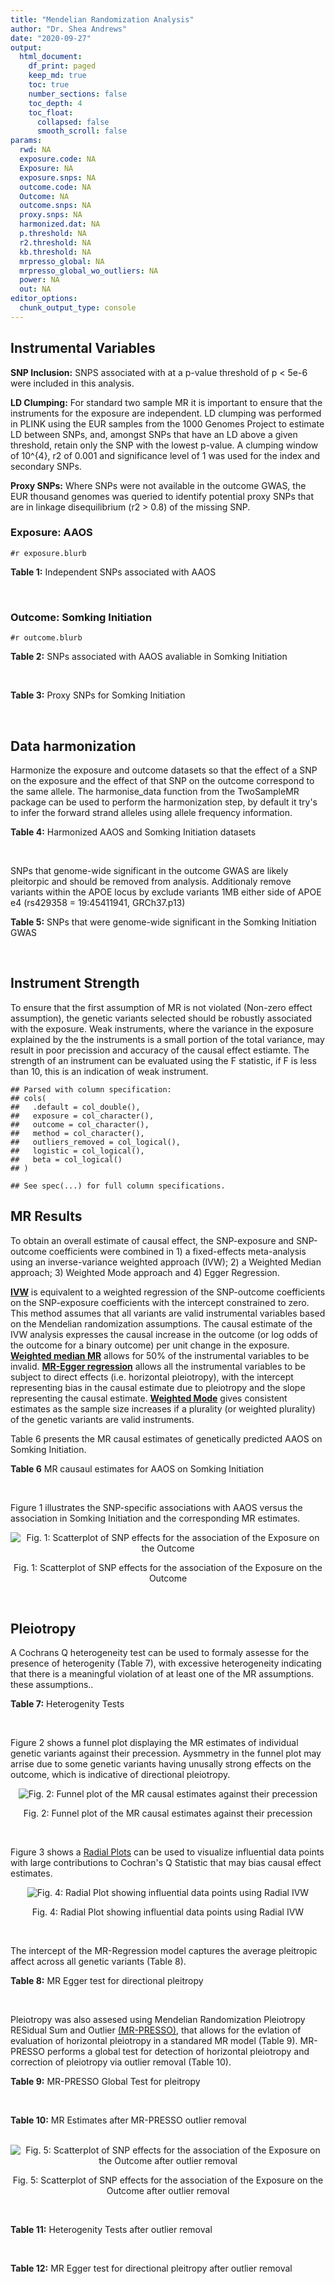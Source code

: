 ```yaml
---
title: "Mendelian Randomization Analysis"
author: "Dr. Shea Andrews"
date: "2020-09-27"
output:
  html_document:
    df_print: paged
    keep_md: true
    toc: true
    number_sections: false
    toc_depth: 4
    toc_float:
      collapsed: false
      smooth_scroll: false
params:
  rwd: NA
  exposure.code: NA
  Exposure: NA
  exposure.snps: NA
  outcome.code: NA
  Outcome: NA
  outcome.snps: NA
  proxy.snps: NA
  harmonized.dat: NA
  p.threshold: NA
  r2.threshold: NA
  kb.threshold: NA
  mrpresso_global: NA
  mrpresso_global_wo_outliers: NA
  power: NA
  out: NA
editor_options:
  chunk_output_type: console
---
```







## Instrumental Variables
**SNP Inclusion:** SNPS associated with at a p-value threshold of p < 5e-6 were included in this analysis.
<br>

**LD Clumping:** For standard two sample MR it is important to ensure that the instruments for the exposure are independent. LD clumping was performed in PLINK using the EUR samples from the 1000 Genomes Project to estimate LD between SNPs, and, amongst SNPs that have an LD above a given threshold, retain only the SNP with the lowest p-value. A clumping window of 10^{4}, r2 of 0.001 and significance level of 1 was used for the index and secondary SNPs.
<br>

**Proxy SNPs:** Where SNPs were not available in the outcome GWAS, the EUR thousand genomes was queried to identify potential proxy SNPs that are in linkage disequilibrium (r2 > 0.8) of the missing SNP.
<br>

### Exposure: AAOS
`#r exposure.blurb`
<br>

**Table 1:** Independent SNPs associated with AAOS
<div data-pagedtable="false">
  <script data-pagedtable-source type="application/json">
{"columns":[{"label":["SNP"],"name":[1],"type":["chr"],"align":["left"]},{"label":["CHROM"],"name":[2],"type":["dbl"],"align":["right"]},{"label":["POS"],"name":[3],"type":["dbl"],"align":["right"]},{"label":["REF"],"name":[4],"type":["chr"],"align":["left"]},{"label":["ALT"],"name":[5],"type":["chr"],"align":["left"]},{"label":["AF"],"name":[6],"type":["dbl"],"align":["right"]},{"label":["BETA"],"name":[7],"type":["dbl"],"align":["right"]},{"label":["SE"],"name":[8],"type":["dbl"],"align":["right"]},{"label":["Z"],"name":[9],"type":["dbl"],"align":["right"]},{"label":["P"],"name":[10],"type":["dbl"],"align":["right"]},{"label":["N"],"name":[11],"type":["dbl"],"align":["right"]},{"label":["TRAIT"],"name":[12],"type":["chr"],"align":["left"]}],"data":[{"1":"rs2649062","2":"1","3":"5799177","4":"A","5":"G","6":"0.3192","7":"0.0652","8":"0.0131","9":"4.977100","10":"6.120e-07","11":"40255","12":"AAOS"},{"1":"rs4662080","2":"1","3":"14363419","4":"C","5":"T","6":"0.6649","7":"0.1421","8":"0.0296","9":"4.800676","10":"1.586e-06","11":"40255","12":"AAOS"},{"1":"rs10919252","2":"1","3":"169802956","4":"C","5":"G","6":"0.3275","7":"0.0975","8":"0.0198","9":"4.924240","10":"8.182e-07","11":"40255","12":"AAOS"},{"1":"rs6701713","2":"1","3":"207786289","4":"A","5":"G","6":"0.7983","7":"-0.0709","8":"0.0146","9":"-4.856160","10":"1.184e-06","11":"40255","12":"AAOS"},{"1":"rs144505123","2":"1","3":"221802052","4":"C","5":"T","6":"0.0113","7":"0.7709","8":"0.1609","9":"4.791175","10":"1.661e-06","11":"40255","12":"AAOS"},{"1":"rs6718282","2":"2","3":"18039651","4":"G","5":"A","6":"0.0440","7":"-0.1421","8":"0.0308","9":"-4.613636","10":"3.840e-06","11":"40255","12":"AAOS"},{"1":"rs114131510","2":"2","3":"78420700","4":"A","5":"G","6":"0.0162","7":"0.6419","8":"0.1406","9":"4.565430","10":"4.949e-06","11":"40255","12":"AAOS"},{"1":"rs12615104","2":"2","3":"109820829","4":"T","5":"C","6":"0.2566","7":"-0.1057","8":"0.0221","9":"-4.782810","10":"1.829e-06","11":"40255","12":"AAOS"},{"1":"rs111906619","2":"2","3":"127789085","4":"C","5":"T","6":"0.0709","7":"0.1268","8":"0.0256","9":"4.953125","10":"7.088e-07","11":"40255","12":"AAOS"},{"1":"rs6431219","2":"2","3":"127862133","4":"C","5":"T","6":"0.4163","7":"0.0774","8":"0.0124","9":"6.241935","10":"3.897e-10","11":"40255","12":"AAOS"},{"1":"rs359982","2":"2","3":"219826934","4":"A","5":"G","6":"0.0781","7":"0.2660","8":"0.0513","9":"5.185190","10":"2.159e-07","11":"40255","12":"AAOS"},{"1":"rs116341973","2":"3","3":"63462893","4":"A","5":"G","6":"0.0227","7":"0.2057","8":"0.0399","9":"5.155390","10":"2.478e-07","11":"40255","12":"AAOS"},{"1":"rs145799027","2":"3","3":"114438213","4":"T","5":"C","6":"0.0147","7":"0.7485","8":"0.1601","9":"4.675200","10":"2.933e-06","11":"40255","12":"AAOS"},{"1":"rs71602496","2":"4","3":"661002","4":"A","5":"G","6":"0.1453","7":"0.0780","8":"0.0171","9":"4.561400","10":"4.978e-06","11":"40255","12":"AAOS"},{"1":"rs115803892","2":"4","3":"134185712","4":"G","5":"A","6":"0.0129","7":"0.9151","8":"0.1973","9":"4.638115","10":"3.498e-06","11":"40255","12":"AAOS"},{"1":"rs1689013","2":"4","3":"181048651","4":"T","5":"C","6":"0.2493","7":"0.0637","8":"0.0139","9":"4.582730","10":"4.657e-06","11":"40255","12":"AAOS"},{"1":"rs144202318","2":"5","3":"165711579","4":"G","5":"A","6":"0.0135","7":"0.7219","8":"0.1572","9":"4.592239","10":"4.356e-06","11":"40255","12":"AAOS"},{"1":"rs77345379","2":"6","3":"69273670","4":"C","5":"T","6":"0.0185","7":"0.2291","8":"0.0501","9":"4.572854","10":"4.830e-06","11":"40255","12":"AAOS"},{"1":"rs12153819","2":"6","3":"83773049","4":"C","5":"T","6":"0.1018","7":"-0.1092","8":"0.0235","9":"-4.646809","10":"3.291e-06","11":"40255","12":"AAOS"},{"1":"rs17170228","2":"7","3":"33076314","4":"G","5":"A","6":"0.0623","7":"0.1215","8":"0.0248","9":"4.899194","10":"1.004e-06","11":"40255","12":"AAOS"},{"1":"rs149907089","2":"7","3":"151626353","4":"G","5":"C","6":"0.0162","7":"0.7109","8":"0.1535","9":"4.631270","10":"3.637e-06","11":"40255","12":"AAOS"},{"1":"rs2725066","2":"8","3":"4438058","4":"T","5":"A","6":"0.5128","7":"-0.0936","8":"0.0191","9":"-4.900524","10":"9.948e-07","11":"40255","12":"AAOS"},{"1":"rs117201713","2":"8","3":"121340499","4":"G","5":"C","6":"0.0408","7":"0.2125","8":"0.0456","9":"4.660088","10":"3.120e-06","11":"40255","12":"AAOS"},{"1":"rs36033332","2":"9","3":"26834807","4":"C","5":"G","6":"0.0386","7":"0.4601","8":"0.0865","9":"5.319080","10":"1.030e-07","11":"40255","12":"AAOS"},{"1":"rs7930318","2":"11","3":"60033371","4":"C","5":"T","6":"0.5996","7":"0.0750","8":"0.0125","9":"6.000000","10":"2.245e-09","11":"40255","12":"AAOS"},{"1":"rs567075","2":"11","3":"85830157","4":"T","5":"C","6":"0.6903","7":"0.0900","8":"0.0132","9":"6.818180","10":"9.084e-12","11":"40255","12":"AAOS"},{"1":"rs11218343","2":"11","3":"121435587","4":"T","5":"C","6":"0.0395","7":"-0.1653","8":"0.0329","9":"-5.024320","10":"5.148e-07","11":"40255","12":"AAOS"},{"1":"rs7958488","2":"12","3":"6546166","4":"A","5":"T","6":"0.0195","7":"0.5085","8":"0.1111","9":"4.576960","10":"4.719e-06","11":"40255","12":"AAOS"},{"1":"rs1118069","2":"12","3":"84739181","4":"A","5":"T","6":"0.7195","7":"0.1012","8":"0.0216","9":"4.685190","10":"2.693e-06","11":"40255","12":"AAOS"},{"1":"rs140016885","2":"12","3":"99679113","4":"A","5":"G","6":"0.0144","7":"0.6851","8":"0.1416","9":"4.838280","10":"1.310e-06","11":"40255","12":"AAOS"},{"1":"rs9582517","2":"13","3":"102331030","4":"T","5":"C","6":"0.5073","7":"-0.1185","8":"0.0257","9":"-4.610890","10":"3.908e-06","11":"40255","12":"AAOS"},{"1":"rs146189059","2":"14","3":"47173254","4":"C","5":"G","6":"0.0111","7":"0.9444","8":"0.1835","9":"5.146590","10":"2.634e-07","11":"40255","12":"AAOS"},{"1":"rs17125944","2":"14","3":"53400629","4":"T","5":"C","6":"0.0924","7":"0.0960","8":"0.0203","9":"4.729060","10":"2.321e-06","11":"40255","12":"AAOS"},{"1":"rs150193285","2":"15","3":"75224360","4":"C","5":"T","6":"0.0109","7":"0.7622","8":"0.1650","9":"4.619394","10":"3.834e-06","11":"40255","12":"AAOS"},{"1":"rs9947273","2":"18","3":"35409158","4":"G","5":"A","6":"0.1431","7":"-0.0853","8":"0.0178","9":"-4.792135","10":"1.593e-06","11":"40255","12":"AAOS"},{"1":"rs62117204","2":"19","3":"45242967","4":"C","5":"T","6":"0.0601","7":"-0.1867","8":"0.0278","9":"-6.715827","10":"1.864e-11","11":"40255","12":"AAOS"},{"1":"rs76205446","2":"19","3":"45355267","4":"T","5":"A","6":"0.0143","7":"0.7096","8":"0.1234","9":"5.750405","10":"9.010e-09","11":"40255","12":"AAOS"},{"1":"rs2075650","2":"19","3":"45395619","4":"A","5":"G","6":"0.2197","7":"0.5502","8":"0.0223","9":"24.672600","10":"5.980e-134","11":"40255","12":"AAOS"},{"1":"rs141441332","2":"19","3":"45438575","4":"C","5":"A","6":"0.0110","7":"0.5383","8":"0.0632","9":"8.517405","10":"1.713e-17","11":"40255","12":"AAOS"},{"1":"rs204469","2":"19","3":"45490285","4":"A","5":"G","6":"0.9632","7":"0.1588","8":"0.0341","9":"4.656890","10":"3.269e-06","11":"40255","12":"AAOS"},{"1":"rs2827191","2":"21","3":"23361798","4":"C","5":"T","6":"0.2857","7":"0.1277","8":"0.0279","9":"4.577061","10":"4.895e-06","11":"40255","12":"AAOS"},{"1":"rs1043441","2":"22","3":"39130964","4":"C","5":"T","6":"0.2893","7":"-0.0639","8":"0.0135","9":"-4.733333","10":"2.110e-06","11":"40255","12":"AAOS"}],"options":{"columns":{"min":{},"max":[10]},"rows":{"min":[10],"max":[10]},"pages":{}}}
  </script>
</div>
<br>

### Outcome: Somking Initiation
`#r outcome.blurb`
<br>

**Table 2:** SNPs associated with AAOS avaliable in Somking Initiation
<div data-pagedtable="false">
  <script data-pagedtable-source type="application/json">
{"columns":[{"label":["SNP"],"name":[1],"type":["chr"],"align":["left"]},{"label":["CHROM"],"name":[2],"type":["dbl"],"align":["right"]},{"label":["POS"],"name":[3],"type":["dbl"],"align":["right"]},{"label":["REF"],"name":[4],"type":["chr"],"align":["left"]},{"label":["ALT"],"name":[5],"type":["chr"],"align":["left"]},{"label":["AF"],"name":[6],"type":["dbl"],"align":["right"]},{"label":["BETA"],"name":[7],"type":["dbl"],"align":["right"]},{"label":["SE"],"name":[8],"type":["dbl"],"align":["right"]},{"label":["Z"],"name":[9],"type":["dbl"],"align":["right"]},{"label":["P"],"name":[10],"type":["dbl"],"align":["right"]},{"label":["N"],"name":[11],"type":["dbl"],"align":["right"]},{"label":["TRAIT"],"name":[12],"type":["chr"],"align":["left"]}],"data":[{"1":"rs2649062","2":"1","3":"5799177","4":"A","5":"G","6":"0.32036400","7":"-2.866110e-04","8":"0.0009012926","9":"-0.318","10":"0.7505000","11":"1232091","12":"Smoking_Initiation"},{"1":"rs4662080","2":"1","3":"14363419","4":"C","5":"T","6":"0.69553200","7":"-4.433238e-04","8":"0.0012924892","9":"-0.343","10":"0.7314000","11":"599289","12":"Smoking_Initiation"},{"1":"rs10919252","2":"1","3":"169802956","4":"C","5":"G","6":"0.31039100","7":"-3.274770e-03","8":"0.0008989218","9":"-3.643","10":"0.0002692","11":"1232091","12":"Smoking_Initiation"},{"1":"rs6701713","2":"1","3":"207786289","4":"A","5":"G","6":"0.77515400","7":"-3.424600e-04","8":"0.0009012116","9":"-0.380","10":"0.7037000","11":"1232091","12":"Smoking_Initiation"},{"1":"rs144505123","2":"1","3":"221802052","4":"C","5":"T","6":"0.00744913","7":"-1.283345e-04","8":"0.0009232699","9":"-0.139","10":"0.8892000","11":"1174994","12":"Smoking_Initiation"},{"1":"rs6718282","2":"2","3":"18039651","4":"G","5":"A","6":"0.08463490","7":"2.335293e-04","8":"0.0009230408","9":"0.253","10":"0.8001000","11":"1174994","12":"Smoking_Initiation"},{"1":"rs114131510","2":"2","3":"78420700","4":"A","5":"G","6":"0.00839110","7":"-6.846290e-04","8":"0.0009008281","9":"-0.760","10":"0.4471000","11":"1232091","12":"Smoking_Initiation"},{"1":"rs12615104","2":"2","3":"109820829","4":"T","5":"C","6":"0.32661600","7":"2.064920e-03","8":"0.0008997470","9":"2.295","10":"0.0217500","11":"1232091","12":"Smoking_Initiation"},{"1":"rs111906619","2":"2","3":"127789085","4":"C","5":"T","6":"0.05424060","7":"-1.019402e-03","8":"0.0009005314","9":"-1.132","10":"0.2578000","11":"1232091","12":"Smoking_Initiation"},{"1":"rs6431219","2":"2","3":"127862133","4":"C","5":"T","6":"0.39324600","7":"-4.388306e-04","8":"0.0009010896","9":"-0.487","10":"0.6265000","11":"1232091","12":"Smoking_Initiation"},{"1":"rs359982","2":"2","3":"219826934","4":"A","5":"G","6":"0.05341570","7":"9.285270e-04","8":"0.0009006080","9":"1.031","10":"0.3027000","11":"1232091","12":"Smoking_Initiation"},{"1":"rs116341973","2":"3","3":"63462893","4":"A","5":"G","6":"0.01417150","7":"-9.996080e-04","8":"0.0009005478","9":"-1.110","10":"0.2671000","11":"1232091","12":"Smoking_Initiation"},{"1":"rs145799027","2":"3","3":"114438213","4":"T","5":"C","6":"0.00290276","7":"2.893640e-04","8":"0.0012581049","9":"0.230","10":"0.8180000","11":"632802","12":"Smoking_Initiation"},{"1":"rs71602496","2":"4","3":"661002","4":"A","5":"G","6":"0.14947100","7":"2.375660e-03","8":"0.0008995306","9":"2.641","10":"0.0082680","11":"1232091","12":"Smoking_Initiation"},{"1":"rs115803892","2":"4","3":"134185712","4":"G","5":"A","6":"0.02500000","7":"1.673150e-03","8":"0.0009000270","9":"1.859","10":"0.0629900","11":"1232091","12":"Smoking_Initiation"},{"1":"rs1689013","2":"4","3":"181048651","4":"T","5":"C","6":"0.22133500","7":"1.098570e-03","8":"0.0009004663","9":"1.220","10":"0.2225000","11":"1232091","12":"Smoking_Initiation"},{"1":"rs144202318","2":"5","3":"165711579","4":"G","5":"A","6":"0.01040480","7":"6.594242e-04","8":"0.0009008527","9":"0.732","10":"0.4641000","11":"1232091","12":"Smoking_Initiation"},{"1":"rs77345379","2":"6","3":"69273670","4":"C","5":"T","6":"0.02319680","7":"2.451696e-04","8":"0.0009013589","9":"0.272","10":"0.7857000","11":"1232091","12":"Smoking_Initiation"},{"1":"rs12153819","2":"6","3":"83773049","4":"C","5":"T","6":"0.16679800","7":"-9.084259e-04","8":"0.0009222598","9":"-0.985","10":"0.3244000","11":"1174994","12":"Smoking_Initiation"},{"1":"rs17170228","2":"7","3":"33076314","4":"G","5":"A","6":"0.05569710","7":"2.167318e-03","8":"0.0008996753","9":"2.409","10":"0.0160100","11":"1232091","12":"Smoking_Initiation"},{"1":"rs149907089","2":"7","3":"151626353","4":"G","5":"C","6":"0.01035230","7":"8.347207e-04","8":"0.0012571094","9":"0.664","10":"0.5070000","11":"632802","12":"Smoking_Initiation"},{"1":"rs2725066","2":"8","3":"4438058","4":"T","5":"A","6":"0.54336700","7":"1.604496e-03","8":"0.0012908253","9":"1.243","10":"0.2138000","11":"599289","12":"Smoking_Initiation"},{"1":"rs117201713","2":"8","3":"121340499","4":"G","5":"C","6":"0.03194600","7":"4.469356e-04","8":"0.0009010798","9":"0.496","10":"0.6200000","11":"1232091","12":"Smoking_Initiation"},{"1":"rs36033332","2":"9","3":"26834807","4":"C","5":"G","6":"0.08303120","7":"1.309940e-03","8":"0.0009002993","9":"1.455","10":"0.1457000","11":"1232091","12":"Smoking_Initiation"},{"1":"rs7930318","2":"11","3":"60033371","4":"C","5":"T","6":"0.65976800","7":"1.014003e-03","8":"0.0009005355","9":"1.126","10":"0.2601000","11":"1232091","12":"Smoking_Initiation"},{"1":"rs567075","2":"11","3":"85830157","4":"T","5":"C","6":"0.69089900","7":"6.072100e-04","8":"0.0009009046","9":"0.674","10":"0.5001000","11":"1232091","12":"Smoking_Initiation"},{"1":"rs11218343","2":"11","3":"121435587","4":"T","5":"C","6":"0.03449530","7":"4.325260e-04","8":"0.0009010966","9":"0.480","10":"0.6311000","11":"1232091","12":"Smoking_Initiation"},{"1":"rs7958488","2":"12","3":"6546166","4":"A","5":"T","6":"0.01840830","7":"-9.648100e-05","8":"0.0009016914","9":"-0.107","10":"0.9147000","11":"1232091","12":"Smoking_Initiation"},{"1":"rs1118069","2":"12","3":"84739181","4":"A","5":"T","6":"0.62582100","7":"3.247870e-03","8":"0.0008989402","9":"3.613","10":"0.0003032","11":"1232091","12":"Smoking_Initiation"},{"1":"rs140016885","2":"12","3":"99679113","4":"A","5":"G","6":"0.02373190","7":"1.693820e-03","8":"0.0009000120","9":"1.882","10":"0.0598200","11":"1232091","12":"Smoking_Initiation"},{"1":"rs9582517","2":"13","3":"102331030","4":"T","5":"C","6":"0.48209100","7":"-4.235210e-04","8":"0.0009011082","9":"-0.470","10":"0.6387000","11":"1232091","12":"Smoking_Initiation"},{"1":"rs146189059","2":"14","3":"47173254","4":"C","5":"G","6":"0.01144620","7":"7.304410e-04","8":"0.0009269550","9":"0.788","10":"0.4307000","11":"1163546","12":"Smoking_Initiation"},{"1":"rs17125944","2":"14","3":"53400629","4":"T","5":"C","6":"0.09734350","7":"6.734270e-04","8":"0.0009015088","9":"0.747","10":"0.4549000","11":"1230262","12":"Smoking_Initiation"},{"1":"rs150193285","2":"15","3":"75224360","4":"C","5":"T","6":"0.02104500","7":"4.109122e-04","8":"0.0009011231","9":"0.456","10":"0.6484000","11":"1232091","12":"Smoking_Initiation"},{"1":"rs9947273","2":"18","3":"35409158","4":"G","5":"A","6":"0.18287400","7":"-2.875511e-03","8":"0.0012894669","9":"-2.230","10":"0.0257700","11":"599289","12":"Smoking_Initiation"},{"1":"rs62117204","2":"19","3":"45242967","4":"C","5":"T","6":"0.07418880","7":"8.926982e-05","8":"0.0009017153","9":"0.099","10":"0.9210000","11":"1232091","12":"Smoking_Initiation"},{"1":"rs76205446","2":"19","3":"45355267","4":"T","5":"A","6":"0.00945455","7":"-1.284755e-03","8":"0.0009003187","9":"-1.427","10":"0.1536000","11":"1232091","12":"Smoking_Initiation"},{"1":"rs2075650","2":"19","3":"45395619","4":"A","5":"G","6":"0.15559200","7":"-2.885480e-03","8":"0.0008991834","9":"-3.209","10":"0.0013340","11":"1232091","12":"Smoking_Initiation"},{"1":"rs141441332","2":"19","3":"45438575","4":"C","5":"A","6":"0.00789570","7":"-2.172392e-04","8":"0.0009014074","9":"-0.241","10":"0.8095000","11":"1232091","12":"Smoking_Initiation"},{"1":"rs204469","2":"19","3":"45490285","4":"A","5":"G","6":"0.96476600","7":"-5.333810e-04","8":"0.0009009819","9":"-0.592","10":"0.5537000","11":"1232091","12":"Smoking_Initiation"},{"1":"rs2827191","2":"21","3":"23361798","4":"C","5":"T","6":"0.29854800","7":"-1.117459e-03","8":"0.0009004507","9":"-1.241","10":"0.2145000","11":"1232091","12":"Smoking_Initiation"},{"1":"rs1043441","2":"22","3":"39130964","4":"C","5":"T","6":"0.30681800","7":"-1.352413e-03","8":"0.0009218903","9":"-1.467","10":"0.1423000","11":"1174994","12":"Smoking_Initiation"}],"options":{"columns":{"min":{},"max":[10]},"rows":{"min":[10],"max":[10]},"pages":{}}}
  </script>
</div>
<br>

**Table 3:** Proxy SNPs for Somking Initiation
<div data-pagedtable="false">
  <script data-pagedtable-source type="application/json">
{"columns":[{"label":["proxy.outcome"],"name":[1],"type":["lgl"],"align":["right"]},{"label":["target_snp"],"name":[2],"type":["lgl"],"align":["right"]},{"label":["proxy_snp"],"name":[3],"type":["lgl"],"align":["right"]},{"label":["ld.r2"],"name":[4],"type":["lgl"],"align":["right"]},{"label":["Dprime"],"name":[5],"type":["lgl"],"align":["right"]},{"label":["ref.proxy"],"name":[6],"type":["lgl"],"align":["right"]},{"label":["alt.proxy"],"name":[7],"type":["lgl"],"align":["right"]},{"label":["CHROM"],"name":[8],"type":["lgl"],"align":["right"]},{"label":["POS"],"name":[9],"type":["lgl"],"align":["right"]},{"label":["ALT.proxy"],"name":[10],"type":["lgl"],"align":["right"]},{"label":["REF.proxy"],"name":[11],"type":["lgl"],"align":["right"]},{"label":["AF"],"name":[12],"type":["lgl"],"align":["right"]},{"label":["BETA"],"name":[13],"type":["lgl"],"align":["right"]},{"label":["SE"],"name":[14],"type":["lgl"],"align":["right"]},{"label":["P"],"name":[15],"type":["lgl"],"align":["right"]},{"label":["N"],"name":[16],"type":["lgl"],"align":["right"]},{"label":["ref"],"name":[17],"type":["lgl"],"align":["right"]},{"label":["alt"],"name":[18],"type":["lgl"],"align":["right"]},{"label":["ALT"],"name":[19],"type":["lgl"],"align":["right"]},{"label":["REF"],"name":[20],"type":["lgl"],"align":["right"]},{"label":["PHASE"],"name":[21],"type":["lgl"],"align":["right"]}],"data":[{"1":"NA","2":"NA","3":"NA","4":"NA","5":"NA","6":"NA","7":"NA","8":"NA","9":"NA","10":"NA","11":"NA","12":"NA","13":"NA","14":"NA","15":"NA","16":"NA","17":"NA","18":"NA","19":"NA","20":"NA","21":"NA"}],"options":{"columns":{"min":{},"max":[10]},"rows":{"min":[10],"max":[10]},"pages":{}}}
  </script>
</div>
<br>

## Data harmonization
Harmonize the exposure and outcome datasets so that the effect of a SNP on the exposure and the effect of that SNP on the outcome correspond to the same allele. The harmonise_data function from the TwoSampleMR package can be used to perform the harmonization step, by default it try's to infer the forward strand alleles using allele frequency information.
<br>

**Table 4:** Harmonized AAOS and Somking Initiation datasets
<div data-pagedtable="false">
  <script data-pagedtable-source type="application/json">
{"columns":[{"label":["SNP"],"name":[1],"type":["chr"],"align":["left"]},{"label":["effect_allele.exposure"],"name":[2],"type":["chr"],"align":["left"]},{"label":["other_allele.exposure"],"name":[3],"type":["chr"],"align":["left"]},{"label":["effect_allele.outcome"],"name":[4],"type":["chr"],"align":["left"]},{"label":["other_allele.outcome"],"name":[5],"type":["chr"],"align":["left"]},{"label":["beta.exposure"],"name":[6],"type":["dbl"],"align":["right"]},{"label":["beta.outcome"],"name":[7],"type":["dbl"],"align":["right"]},{"label":["eaf.exposure"],"name":[8],"type":["dbl"],"align":["right"]},{"label":["eaf.outcome"],"name":[9],"type":["dbl"],"align":["right"]},{"label":["remove"],"name":[10],"type":["lgl"],"align":["right"]},{"label":["palindromic"],"name":[11],"type":["lgl"],"align":["right"]},{"label":["ambiguous"],"name":[12],"type":["lgl"],"align":["right"]},{"label":["id.outcome"],"name":[13],"type":["chr"],"align":["left"]},{"label":["chr.outcome"],"name":[14],"type":["dbl"],"align":["right"]},{"label":["pos.outcome"],"name":[15],"type":["dbl"],"align":["right"]},{"label":["se.outcome"],"name":[16],"type":["dbl"],"align":["right"]},{"label":["z.outcome"],"name":[17],"type":["dbl"],"align":["right"]},{"label":["pval.outcome"],"name":[18],"type":["dbl"],"align":["right"]},{"label":["samplesize.outcome"],"name":[19],"type":["dbl"],"align":["right"]},{"label":["outcome"],"name":[20],"type":["chr"],"align":["left"]},{"label":["mr_keep.outcome"],"name":[21],"type":["lgl"],"align":["right"]},{"label":["pval_origin.outcome"],"name":[22],"type":["chr"],"align":["left"]},{"label":["chr.exposure"],"name":[23],"type":["dbl"],"align":["right"]},{"label":["pos.exposure"],"name":[24],"type":["dbl"],"align":["right"]},{"label":["se.exposure"],"name":[25],"type":["dbl"],"align":["right"]},{"label":["z.exposure"],"name":[26],"type":["dbl"],"align":["right"]},{"label":["pval.exposure"],"name":[27],"type":["dbl"],"align":["right"]},{"label":["samplesize.exposure"],"name":[28],"type":["dbl"],"align":["right"]},{"label":["exposure"],"name":[29],"type":["chr"],"align":["left"]},{"label":["mr_keep.exposure"],"name":[30],"type":["lgl"],"align":["right"]},{"label":["pval_origin.exposure"],"name":[31],"type":["chr"],"align":["left"]},{"label":["id.exposure"],"name":[32],"type":["chr"],"align":["left"]},{"label":["action"],"name":[33],"type":["dbl"],"align":["right"]},{"label":["mr_keep"],"name":[34],"type":["lgl"],"align":["right"]},{"label":["pt"],"name":[35],"type":["dbl"],"align":["right"]},{"label":["pleitropy_keep"],"name":[36],"type":["lgl"],"align":["right"]},{"label":["mrpresso_RSSobs"],"name":[37],"type":["dbl"],"align":["right"]},{"label":["mrpresso_pval"],"name":[38],"type":["chr"],"align":["left"]},{"label":["mrpresso_keep"],"name":[39],"type":["lgl"],"align":["right"]}],"data":[{"1":"rs1043441","2":"T","3":"C","4":"T","5":"C","6":"-0.0639","7":"-1.352413e-03","8":"0.2893","9":"0.30681800","10":"FALSE","11":"FALSE","12":"FALSE","13":"TY0gI5","14":"22","15":"39130964","16":"0.0009218903","17":"-1.467","18":"0.1423000","19":"1174994","20":"Liu2019smkint23andMe","21":"TRUE","22":"reported","23":"22","24":"39130964","25":"0.0135","26":"-4.733333","27":"2.110e-06","28":"40255","29":"Huang2017aaos","30":"TRUE","31":"reported","32":"FCn9gO","33":"2","34":"TRUE","35":"5e-06","36":"TRUE","37":"1.676811e-06","38":"1","39":"TRUE"},{"1":"rs10919252","2":"G","3":"C","4":"G","5":"C","6":"0.0975","7":"-3.274770e-03","8":"0.3275","9":"0.31039100","10":"FALSE","11":"TRUE","12":"FALSE","13":"TY0gI5","14":"1","15":"169802956","16":"0.0008989218","17":"-3.643","18":"0.0002692","19":"1232091","20":"Liu2019smkint23andMe","21":"TRUE","22":"reported","23":"1","24":"169802956","25":"0.0198","26":"4.924240","27":"8.182e-07","28":"40255","29":"Huang2017aaos","30":"TRUE","31":"reported","32":"FCn9gO","33":"2","34":"TRUE","35":"5e-06","36":"TRUE","37":"1.135370e-05","38":"<0.0036","39":"FALSE"},{"1":"rs1118069","2":"T","3":"A","4":"T","5":"A","6":"0.1012","7":"3.247870e-03","8":"0.7195","9":"0.62582100","10":"FALSE","11":"TRUE","12":"FALSE","13":"TY0gI5","14":"12","15":"84739181","16":"0.0008989402","17":"3.613","18":"0.0003032","19":"1232091","20":"Liu2019smkint23andMe","21":"TRUE","22":"reported","23":"12","24":"84739181","25":"0.0216","26":"4.685190","27":"2.693e-06","28":"40255","29":"Huang2017aaos","30":"TRUE","31":"reported","32":"FCn9gO","33":"2","34":"TRUE","35":"5e-06","36":"TRUE","37":"9.992765e-06","38":"0.018","39":"FALSE"},{"1":"rs111906619","2":"T","3":"C","4":"T","5":"C","6":"0.1268","7":"-1.019402e-03","8":"0.0709","9":"0.05424060","10":"FALSE","11":"FALSE","12":"FALSE","13":"TY0gI5","14":"2","15":"127789085","16":"0.0009005314","17":"-1.132","18":"0.2578000","19":"1232091","20":"Liu2019smkint23andMe","21":"TRUE","22":"reported","23":"2","24":"127789085","25":"0.0256","26":"4.953125","27":"7.088e-07","28":"40255","29":"Huang2017aaos","30":"TRUE","31":"reported","32":"FCn9gO","33":"2","34":"TRUE","35":"5e-06","36":"TRUE","37":"1.296151e-06","38":"1","39":"TRUE"},{"1":"rs11218343","2":"C","3":"T","4":"C","5":"T","6":"-0.1653","7":"4.325260e-04","8":"0.0395","9":"0.03449530","10":"FALSE","11":"FALSE","12":"FALSE","13":"TY0gI5","14":"11","15":"121435587","16":"0.0009010966","17":"0.480","18":"0.6311000","19":"1232091","20":"Liu2019smkint23andMe","21":"TRUE","22":"reported","23":"11","24":"121435587","25":"0.0329","26":"-5.024320","27":"5.148e-07","28":"40255","29":"Huang2017aaos","30":"TRUE","31":"reported","32":"FCn9gO","33":"2","34":"TRUE","35":"5e-06","36":"TRUE","37":"3.438439e-07","38":"1","39":"TRUE"},{"1":"rs114131510","2":"G","3":"A","4":"G","5":"A","6":"0.6419","7":"-6.846290e-04","8":"0.0162","9":"0.00839110","10":"FALSE","11":"FALSE","12":"FALSE","13":"TY0gI5","14":"2","15":"78420700","16":"0.0009008281","17":"-0.760","18":"0.4471000","19":"1232091","20":"Liu2019smkint23andMe","21":"TRUE","22":"reported","23":"2","24":"78420700","25":"0.1406","26":"4.565430","27":"4.949e-06","28":"40255","29":"Huang2017aaos","30":"TRUE","31":"reported","32":"FCn9gO","33":"2","34":"TRUE","35":"5e-06","36":"TRUE","37":"1.878718e-06","38":"1","39":"TRUE"},{"1":"rs115803892","2":"A","3":"G","4":"A","5":"G","6":"0.9151","7":"1.673150e-03","8":"0.0129","9":"0.02500000","10":"FALSE","11":"FALSE","12":"FALSE","13":"TY0gI5","14":"4","15":"134185712","16":"0.0009000270","17":"1.859","18":"0.0629900","19":"1232091","20":"Liu2019smkint23andMe","21":"TRUE","22":"reported","23":"4","24":"134185712","25":"0.1973","26":"4.638115","27":"3.498e-06","28":"40255","29":"Huang2017aaos","30":"TRUE","31":"reported","32":"FCn9gO","33":"2","34":"TRUE","35":"5e-06","36":"TRUE","37":"9.648116e-07","38":"1","39":"TRUE"},{"1":"rs116341973","2":"G","3":"A","4":"G","5":"A","6":"0.2057","7":"-9.996080e-04","8":"0.0227","9":"0.01417150","10":"FALSE","11":"FALSE","12":"FALSE","13":"TY0gI5","14":"3","15":"63462893","16":"0.0009005478","17":"-1.110","18":"0.2671000","19":"1232091","20":"Liu2019smkint23andMe","21":"TRUE","22":"reported","23":"3","24":"63462893","25":"0.0399","26":"5.155390","27":"2.478e-07","28":"40255","29":"Huang2017aaos","30":"TRUE","31":"reported","32":"FCn9gO","33":"2","34":"TRUE","35":"5e-06","36":"TRUE","37":"1.431572e-06","38":"1","39":"TRUE"},{"1":"rs117201713","2":"C","3":"G","4":"C","5":"G","6":"0.2125","7":"4.469356e-04","8":"0.0408","9":"0.03194600","10":"FALSE","11":"TRUE","12":"FALSE","13":"TY0gI5","14":"8","15":"121340499","16":"0.0009010798","17":"0.496","18":"0.6200000","19":"1232091","20":"Liu2019smkint23andMe","21":"TRUE","22":"reported","23":"8","24":"121340499","25":"0.0456","26":"4.660088","27":"3.120e-06","28":"40255","29":"Huang2017aaos","30":"TRUE","31":"reported","32":"FCn9gO","33":"2","34":"TRUE","35":"5e-06","36":"TRUE","37":"6.492394e-08","38":"1","39":"TRUE"},{"1":"rs12153819","2":"T","3":"C","4":"T","5":"C","6":"-0.1092","7":"-9.084259e-04","8":"0.1018","9":"0.16679800","10":"FALSE","11":"FALSE","12":"FALSE","13":"TY0gI5","14":"6","15":"83773049","16":"0.0009222598","17":"-0.985","18":"0.3244000","19":"1174994","20":"Liu2019smkint23andMe","21":"TRUE","22":"reported","23":"6","24":"83773049","25":"0.0235","26":"-4.646809","27":"3.291e-06","28":"40255","29":"Huang2017aaos","30":"TRUE","31":"reported","32":"FCn9gO","33":"2","34":"TRUE","35":"5e-06","36":"TRUE","37":"6.565455e-07","38":"1","39":"TRUE"},{"1":"rs12615104","2":"C","3":"T","4":"C","5":"T","6":"-0.1057","7":"2.064920e-03","8":"0.2566","9":"0.32661600","10":"FALSE","11":"FALSE","12":"FALSE","13":"TY0gI5","14":"2","15":"109820829","16":"0.0008997470","17":"2.295","18":"0.0217500","19":"1232091","20":"Liu2019smkint23andMe","21":"TRUE","22":"reported","23":"2","24":"109820829","25":"0.0221","26":"-4.782810","27":"1.829e-06","28":"40255","29":"Huang2017aaos","30":"TRUE","31":"reported","32":"FCn9gO","33":"2","34":"TRUE","35":"5e-06","36":"TRUE","37":"4.690570e-06","38":"0.5796","39":"TRUE"},{"1":"rs140016885","2":"G","3":"A","4":"G","5":"A","6":"0.6851","7":"1.693820e-03","8":"0.0144","9":"0.02373190","10":"FALSE","11":"FALSE","12":"FALSE","13":"TY0gI5","14":"12","15":"99679113","16":"0.0009000120","17":"1.882","18":"0.0598200","19":"1232091","20":"Liu2019smkint23andMe","21":"TRUE","22":"reported","23":"12","24":"99679113","25":"0.1416","26":"4.838280","27":"1.310e-06","28":"40255","29":"Huang2017aaos","30":"TRUE","31":"reported","32":"FCn9gO","33":"2","34":"TRUE","35":"5e-06","36":"TRUE","37":"1.355675e-06","38":"1","39":"TRUE"},{"1":"rs141441332","2":"A","3":"C","4":"A","5":"C","6":"0.5383","7":"-2.172392e-04","8":"0.0110","9":"0.00789570","10":"FALSE","11":"FALSE","12":"FALSE","13":"TY0gI5","14":"19","15":"45438575","16":"0.0009014074","17":"-0.241","18":"0.8095000","19":"1232091","20":"Liu2019smkint23andMe","21":"TRUE","22":"reported","23":"19","24":"45438575","25":"0.0632","26":"8.517405","27":"1.713e-17","28":"40255","29":"Huang2017aaos","30":"TRUE","31":"reported","32":"FCn9gO","33":"2","34":"TRUE","35":"5e-06","36":"FALSE","37":"NA","38":"NA","39":"NA"},{"1":"rs144202318","2":"A","3":"G","4":"A","5":"G","6":"0.7219","7":"6.594242e-04","8":"0.0135","9":"0.01040480","10":"FALSE","11":"FALSE","12":"FALSE","13":"TY0gI5","14":"5","15":"165711579","16":"0.0009008527","17":"0.732","18":"0.4641000","19":"1232091","20":"Liu2019smkint23andMe","21":"TRUE","22":"reported","23":"5","24":"165711579","25":"0.1572","26":"4.592239","27":"4.356e-06","28":"40255","29":"Huang2017aaos","30":"TRUE","31":"reported","32":"FCn9gO","33":"2","34":"TRUE","35":"5e-06","36":"TRUE","37":"3.633208e-14","38":"1","39":"TRUE"},{"1":"rs144505123","2":"T","3":"C","4":"T","5":"C","6":"0.7709","7":"-1.283345e-04","8":"0.0113","9":"0.00744913","10":"FALSE","11":"FALSE","12":"FALSE","13":"TY0gI5","14":"1","15":"221802052","16":"0.0009232699","17":"-0.139","18":"0.8892000","19":"1174994","20":"Liu2019smkint23andMe","21":"TRUE","22":"reported","23":"1","24":"221802052","25":"0.1609","26":"4.791175","27":"1.661e-06","28":"40255","29":"Huang2017aaos","30":"TRUE","31":"reported","32":"FCn9gO","33":"2","34":"TRUE","35":"5e-06","36":"TRUE","37":"8.554836e-07","38":"1","39":"TRUE"},{"1":"rs145799027","2":"C","3":"T","4":"C","5":"T","6":"0.7485","7":"2.893640e-04","8":"0.0147","9":"0.00290276","10":"FALSE","11":"FALSE","12":"FALSE","13":"TY0gI5","14":"3","15":"114438213","16":"0.0012581049","17":"0.230","18":"0.8180000","19":"632802","20":"Liu2019smkint23andMe","21":"TRUE","22":"reported","23":"3","24":"114438213","25":"0.1601","26":"4.675200","27":"2.933e-06","28":"40255","29":"Huang2017aaos","30":"TRUE","31":"reported","32":"FCn9gO","33":"2","34":"TRUE","35":"5e-06","36":"TRUE","37":"1.727022e-07","38":"1","39":"TRUE"},{"1":"rs146189059","2":"G","3":"C","4":"G","5":"C","6":"0.9444","7":"7.304410e-04","8":"0.0111","9":"0.01144620","10":"FALSE","11":"TRUE","12":"FALSE","13":"TY0gI5","14":"14","15":"47173254","16":"0.0009269550","17":"0.788","18":"0.4307000","19":"1163546","20":"Liu2019smkint23andMe","21":"TRUE","22":"reported","23":"14","24":"47173254","25":"0.1835","26":"5.146590","27":"2.634e-07","28":"40255","29":"Huang2017aaos","30":"TRUE","31":"reported","32":"FCn9gO","33":"2","34":"TRUE","35":"5e-06","36":"TRUE","37":"2.419398e-08","38":"1","39":"TRUE"},{"1":"rs149907089","2":"C","3":"G","4":"C","5":"G","6":"0.7109","7":"8.347207e-04","8":"0.0162","9":"0.01035230","10":"FALSE","11":"TRUE","12":"FALSE","13":"TY0gI5","14":"7","15":"151626353","16":"0.0012571094","17":"0.664","18":"0.5070000","19":"632802","20":"Liu2019smkint23andMe","21":"TRUE","22":"reported","23":"7","24":"151626353","25":"0.1535","26":"4.631270","27":"3.637e-06","28":"40255","29":"Huang2017aaos","30":"TRUE","31":"reported","32":"FCn9gO","33":"2","34":"TRUE","35":"5e-06","36":"TRUE","37":"3.765500e-08","38":"1","39":"TRUE"},{"1":"rs150193285","2":"T","3":"C","4":"T","5":"C","6":"0.7622","7":"4.109122e-04","8":"0.0109","9":"0.02104500","10":"FALSE","11":"FALSE","12":"FALSE","13":"TY0gI5","14":"15","15":"75224360","16":"0.0009011231","17":"0.456","18":"0.6484000","19":"1232091","20":"Liu2019smkint23andMe","21":"TRUE","22":"reported","23":"15","24":"75224360","25":"0.1650","26":"4.619394","27":"3.834e-06","28":"40255","29":"Huang2017aaos","30":"TRUE","31":"reported","32":"FCn9gO","33":"2","34":"TRUE","35":"5e-06","36":"TRUE","37":"1.011554e-07","38":"1","39":"TRUE"},{"1":"rs1689013","2":"C","3":"T","4":"C","5":"T","6":"0.0637","7":"1.098570e-03","8":"0.2493","9":"0.22133500","10":"FALSE","11":"FALSE","12":"FALSE","13":"TY0gI5","14":"4","15":"181048651","16":"0.0009004663","17":"1.220","18":"0.2225000","19":"1232091","20":"Liu2019smkint23andMe","21":"TRUE","22":"reported","23":"4","24":"181048651","25":"0.0139","26":"4.582730","27":"4.657e-06","28":"40255","29":"Huang2017aaos","30":"TRUE","31":"reported","32":"FCn9gO","33":"2","34":"TRUE","35":"5e-06","36":"TRUE","37":"1.083916e-06","38":"1","39":"TRUE"},{"1":"rs17125944","2":"C","3":"T","4":"C","5":"T","6":"0.0960","7":"6.734270e-04","8":"0.0924","9":"0.09734350","10":"FALSE","11":"FALSE","12":"FALSE","13":"TY0gI5","14":"14","15":"53400629","16":"0.0009015088","17":"0.747","18":"0.4549000","19":"1230262","20":"Liu2019smkint23andMe","21":"TRUE","22":"reported","23":"14","24":"53400629","25":"0.0203","26":"4.729060","27":"2.321e-06","28":"40255","29":"Huang2017aaos","30":"TRUE","31":"reported","32":"FCn9gO","33":"2","34":"TRUE","35":"5e-06","36":"TRUE","37":"3.441742e-07","38":"1","39":"TRUE"},{"1":"rs17170228","2":"A","3":"G","4":"A","5":"G","6":"0.1215","7":"2.167318e-03","8":"0.0623","9":"0.05569710","10":"FALSE","11":"FALSE","12":"FALSE","13":"TY0gI5","14":"7","15":"33076314","16":"0.0008996753","17":"2.409","18":"0.0160100","19":"1232091","20":"Liu2019smkint23andMe","21":"TRUE","22":"reported","23":"7","24":"33076314","25":"0.0248","26":"4.899194","27":"1.004e-06","28":"40255","29":"Huang2017aaos","30":"TRUE","31":"reported","32":"FCn9gO","33":"2","34":"TRUE","35":"5e-06","36":"TRUE","37":"4.250530e-06","38":"0.846","39":"TRUE"},{"1":"rs204469","2":"G","3":"A","4":"G","5":"A","6":"0.1588","7":"-5.333810e-04","8":"0.9632","9":"0.96476600","10":"FALSE","11":"FALSE","12":"FALSE","13":"TY0gI5","14":"19","15":"45490285","16":"0.0009009819","17":"-0.592","18":"0.5537000","19":"1232091","20":"Liu2019smkint23andMe","21":"TRUE","22":"reported","23":"19","24":"45490285","25":"0.0341","26":"4.656890","27":"3.269e-06","28":"40255","29":"Huang2017aaos","30":"TRUE","31":"reported","32":"FCn9gO","33":"2","34":"TRUE","35":"5e-06","36":"FALSE","37":"NA","38":"NA","39":"NA"},{"1":"rs2075650","2":"G","3":"A","4":"G","5":"A","6":"0.5502","7":"-2.885480e-03","8":"0.2197","9":"0.15559200","10":"FALSE","11":"FALSE","12":"FALSE","13":"TY0gI5","14":"19","15":"45395619","16":"0.0008991834","17":"-3.209","18":"0.0013340","19":"1232091","20":"Liu2019smkint23andMe","21":"TRUE","22":"reported","23":"19","24":"45395619","25":"0.0223","26":"24.672600","27":"5.980e-134","28":"40255","29":"Huang2017aaos","30":"TRUE","31":"reported","32":"FCn9gO","33":"2","34":"TRUE","35":"5e-06","36":"FALSE","37":"NA","38":"NA","39":"NA"},{"1":"rs2649062","2":"G","3":"A","4":"G","5":"A","6":"0.0652","7":"-2.866110e-04","8":"0.3192","9":"0.32036400","10":"FALSE","11":"FALSE","12":"FALSE","13":"TY0gI5","14":"1","15":"5799177","16":"0.0009012926","17":"-0.318","18":"0.7505000","19":"1232091","20":"Liu2019smkint23andMe","21":"TRUE","22":"reported","23":"1","24":"5799177","25":"0.0131","26":"4.977100","27":"6.120e-07","28":"40255","29":"Huang2017aaos","30":"TRUE","31":"reported","32":"FCn9gO","33":"2","34":"TRUE","35":"5e-06","36":"TRUE","37":"1.200229e-07","38":"1","39":"TRUE"},{"1":"rs2725066","2":"A","3":"T","4":"A","5":"T","6":"-0.0936","7":"1.604496e-03","8":"0.5128","9":"0.54336700","10":"FALSE","11":"TRUE","12":"TRUE","13":"TY0gI5","14":"8","15":"4438058","16":"0.0012908253","17":"1.243","18":"0.2138000","19":"599289","20":"Liu2019smkint23andMe","21":"TRUE","22":"reported","23":"8","24":"4438058","25":"0.0191","26":"-4.900524","27":"9.948e-07","28":"40255","29":"Huang2017aaos","30":"TRUE","31":"reported","32":"FCn9gO","33":"2","34":"FALSE","35":"5e-06","36":"TRUE","37":"NA","38":"NA","39":"NA"},{"1":"rs2827191","2":"T","3":"C","4":"T","5":"C","6":"0.1277","7":"-1.117459e-03","8":"0.2857","9":"0.29854800","10":"FALSE","11":"FALSE","12":"FALSE","13":"TY0gI5","14":"21","15":"23361798","16":"0.0009004507","17":"-1.241","18":"0.2145000","19":"1232091","20":"Liu2019smkint23andMe","21":"TRUE","22":"reported","23":"21","24":"23361798","25":"0.0279","26":"4.577061","27":"4.895e-06","28":"40255","29":"Huang2017aaos","30":"TRUE","31":"reported","32":"FCn9gO","33":"2","34":"TRUE","35":"5e-06","36":"TRUE","37":"1.531897e-06","38":"1","39":"TRUE"},{"1":"rs359982","2":"G","3":"A","4":"G","5":"A","6":"0.2660","7":"9.285270e-04","8":"0.0781","9":"0.05341570","10":"FALSE","11":"FALSE","12":"FALSE","13":"TY0gI5","14":"2","15":"219826934","16":"0.0009006080","17":"1.031","18":"0.3027000","19":"1232091","20":"Liu2019smkint23andMe","21":"TRUE","22":"reported","23":"2","24":"219826934","25":"0.0513","26":"5.185190","27":"2.159e-07","28":"40255","29":"Huang2017aaos","30":"TRUE","31":"reported","32":"FCn9gO","33":"2","34":"TRUE","35":"5e-06","36":"TRUE","37":"4.818358e-07","38":"1","39":"TRUE"},{"1":"rs36033332","2":"G","3":"C","4":"G","5":"C","6":"0.4601","7":"1.309940e-03","8":"0.0386","9":"0.08303120","10":"FALSE","11":"TRUE","12":"FALSE","13":"TY0gI5","14":"9","15":"26834807","16":"0.0009002993","17":"1.455","18":"0.1457000","19":"1232091","20":"Liu2019smkint23andMe","21":"TRUE","22":"reported","23":"9","24":"26834807","25":"0.0865","26":"5.319080","27":"1.030e-07","28":"40255","29":"Huang2017aaos","30":"TRUE","31":"reported","32":"FCn9gO","33":"2","34":"TRUE","35":"5e-06","36":"TRUE","37":"8.538944e-07","38":"1","39":"TRUE"},{"1":"rs4662080","2":"T","3":"C","4":"T","5":"C","6":"0.1421","7":"-4.433238e-04","8":"0.6649","9":"0.69553200","10":"FALSE","11":"FALSE","12":"FALSE","13":"TY0gI5","14":"1","15":"14363419","16":"0.0012924892","17":"-0.343","18":"0.7314000","19":"599289","20":"Liu2019smkint23andMe","21":"TRUE","22":"reported","23":"1","24":"14363419","25":"0.0296","26":"4.800676","27":"1.586e-06","28":"40255","29":"Huang2017aaos","30":"TRUE","31":"reported","32":"FCn9gO","33":"2","34":"TRUE","35":"5e-06","36":"TRUE","37":"3.296512e-07","38":"1","39":"TRUE"},{"1":"rs567075","2":"C","3":"T","4":"C","5":"T","6":"0.0900","7":"6.072100e-04","8":"0.6903","9":"0.69089900","10":"FALSE","11":"FALSE","12":"FALSE","13":"TY0gI5","14":"11","15":"85830157","16":"0.0009009046","17":"0.674","18":"0.5001000","19":"1232091","20":"Liu2019smkint23andMe","21":"TRUE","22":"reported","23":"11","24":"85830157","25":"0.0132","26":"6.818180","27":"9.084e-12","28":"40255","29":"Huang2017aaos","30":"TRUE","31":"reported","32":"FCn9gO","33":"2","34":"TRUE","35":"5e-06","36":"TRUE","37":"2.763896e-07","38":"1","39":"TRUE"},{"1":"rs62117204","2":"T","3":"C","4":"T","5":"C","6":"-0.1867","7":"8.926982e-05","8":"0.0601","9":"0.07418880","10":"FALSE","11":"FALSE","12":"FALSE","13":"TY0gI5","14":"19","15":"45242967","16":"0.0009017153","17":"0.099","18":"0.9210000","19":"1232091","20":"Liu2019smkint23andMe","21":"TRUE","22":"reported","23":"19","24":"45242967","25":"0.0278","26":"-6.715827","27":"1.864e-11","28":"40255","29":"Huang2017aaos","30":"TRUE","31":"reported","32":"FCn9gO","33":"2","34":"TRUE","35":"5e-06","36":"FALSE","37":"NA","38":"NA","39":"NA"},{"1":"rs6431219","2":"T","3":"C","4":"T","5":"C","6":"0.0774","7":"-4.388306e-04","8":"0.4163","9":"0.39324600","10":"FALSE","11":"FALSE","12":"FALSE","13":"TY0gI5","14":"2","15":"127862133","16":"0.0009010896","17":"-0.487","18":"0.6265000","19":"1232091","20":"Liu2019smkint23andMe","21":"TRUE","22":"reported","23":"2","24":"127862133","25":"0.0124","26":"6.241935","27":"3.897e-10","28":"40255","29":"Huang2017aaos","30":"TRUE","31":"reported","32":"FCn9gO","33":"2","34":"TRUE","35":"5e-06","36":"TRUE","37":"2.601908e-07","38":"1","39":"TRUE"},{"1":"rs6701713","2":"G","3":"A","4":"G","5":"A","6":"-0.0709","7":"-3.424600e-04","8":"0.7983","9":"0.77515400","10":"FALSE","11":"FALSE","12":"FALSE","13":"TY0gI5","14":"1","15":"207786289","16":"0.0009012116","17":"-0.380","18":"0.7037000","19":"1232091","20":"Liu2019smkint23andMe","21":"TRUE","22":"reported","23":"1","24":"207786289","25":"0.0146","26":"-4.856160","27":"1.184e-06","28":"40255","29":"Huang2017aaos","30":"TRUE","31":"reported","32":"FCn9gO","33":"2","34":"TRUE","35":"5e-06","36":"TRUE","37":"7.724228e-08","38":"1","39":"TRUE"},{"1":"rs6718282","2":"A","3":"G","4":"A","5":"G","6":"-0.1421","7":"2.335293e-04","8":"0.0440","9":"0.08463490","10":"FALSE","11":"FALSE","12":"FALSE","13":"TY0gI5","14":"2","15":"18039651","16":"0.0009230408","17":"0.253","18":"0.8001000","19":"1174994","20":"Liu2019smkint23andMe","21":"TRUE","22":"reported","23":"2","24":"18039651","25":"0.0308","26":"-4.613636","27":"3.840e-06","28":"40255","29":"Huang2017aaos","30":"TRUE","31":"reported","32":"FCn9gO","33":"2","34":"TRUE","35":"5e-06","36":"TRUE","37":"1.329341e-07","38":"1","39":"TRUE"},{"1":"rs71602496","2":"G","3":"A","4":"G","5":"A","6":"0.0780","7":"2.375660e-03","8":"0.1453","9":"0.14947100","10":"FALSE","11":"FALSE","12":"FALSE","13":"TY0gI5","14":"4","15":"661002","16":"0.0008995306","17":"2.641","18":"0.0082680","19":"1232091","20":"Liu2019smkint23andMe","21":"TRUE","22":"reported","23":"4","24":"661002","25":"0.0171","26":"4.561400","27":"4.978e-06","28":"40255","29":"Huang2017aaos","30":"TRUE","31":"reported","32":"FCn9gO","33":"2","34":"TRUE","35":"5e-06","36":"TRUE","37":"5.321660e-06","38":"0.396","39":"TRUE"},{"1":"rs76205446","2":"A","3":"T","4":"A","5":"T","6":"0.7096","7":"-1.284755e-03","8":"0.0143","9":"0.00945455","10":"FALSE","11":"TRUE","12":"FALSE","13":"TY0gI5","14":"19","15":"45355267","16":"0.0009003187","17":"-1.427","18":"0.1536000","19":"1232091","20":"Liu2019smkint23andMe","21":"TRUE","22":"reported","23":"19","24":"45355267","25":"0.1234","26":"5.750405","27":"9.010e-09","28":"40255","29":"Huang2017aaos","30":"TRUE","31":"reported","32":"FCn9gO","33":"2","34":"TRUE","35":"5e-06","36":"FALSE","37":"NA","38":"NA","39":"NA"},{"1":"rs77345379","2":"T","3":"C","4":"T","5":"C","6":"0.2291","7":"2.451696e-04","8":"0.0185","9":"0.02319680","10":"FALSE","11":"FALSE","12":"FALSE","13":"TY0gI5","14":"6","15":"69273670","16":"0.0009013589","17":"0.272","18":"0.7857000","19":"1232091","20":"Liu2019smkint23andMe","21":"TRUE","22":"reported","23":"6","24":"69273670","25":"0.0501","26":"4.572854","27":"4.830e-06","28":"40255","29":"Huang2017aaos","30":"TRUE","31":"reported","32":"FCn9gO","33":"2","34":"TRUE","35":"5e-06","36":"TRUE","37":"1.308708e-09","38":"1","39":"TRUE"},{"1":"rs7930318","2":"T","3":"C","4":"T","5":"C","6":"0.0750","7":"1.014003e-03","8":"0.5996","9":"0.65976800","10":"FALSE","11":"FALSE","12":"FALSE","13":"TY0gI5","14":"11","15":"60033371","16":"0.0009005355","17":"1.126","18":"0.2601000","19":"1232091","20":"Liu2019smkint23andMe","21":"TRUE","22":"reported","23":"11","24":"60033371","25":"0.0125","26":"6.000000","27":"2.245e-09","28":"40255","29":"Huang2017aaos","30":"TRUE","31":"reported","32":"FCn9gO","33":"2","34":"TRUE","35":"5e-06","36":"TRUE","37":"8.957006e-07","38":"1","39":"TRUE"},{"1":"rs7958488","2":"T","3":"A","4":"T","5":"A","6":"0.5085","7":"-9.648100e-05","8":"0.0195","9":"0.01840830","10":"FALSE","11":"TRUE","12":"FALSE","13":"TY0gI5","14":"12","15":"6546166","16":"0.0009016914","17":"-0.107","18":"0.9147000","19":"1232091","20":"Liu2019smkint23andMe","21":"TRUE","22":"reported","23":"12","24":"6546166","25":"0.1111","26":"4.576960","27":"4.719e-06","28":"40255","29":"Huang2017aaos","30":"TRUE","31":"reported","32":"FCn9gO","33":"2","34":"TRUE","35":"5e-06","36":"TRUE","37":"3.455464e-07","38":"1","39":"TRUE"},{"1":"rs9582517","2":"C","3":"T","4":"C","5":"T","6":"-0.1185","7":"-4.235210e-04","8":"0.5073","9":"0.48209100","10":"FALSE","11":"FALSE","12":"FALSE","13":"TY0gI5","14":"13","15":"102331030","16":"0.0009011082","17":"-0.470","18":"0.6387000","19":"1232091","20":"Liu2019smkint23andMe","21":"TRUE","22":"reported","23":"13","24":"102331030","25":"0.0257","26":"-4.610890","27":"3.908e-06","28":"40255","29":"Huang2017aaos","30":"TRUE","31":"reported","32":"FCn9gO","33":"2","34":"TRUE","35":"5e-06","36":"TRUE","37":"9.987472e-08","38":"1","39":"TRUE"},{"1":"rs9947273","2":"A","3":"G","4":"A","5":"G","6":"-0.0853","7":"-2.875511e-03","8":"0.1431","9":"0.18287400","10":"FALSE","11":"FALSE","12":"FALSE","13":"TY0gI5","14":"18","15":"35409158","16":"0.0012894669","17":"-2.230","18":"0.0257700","19":"599289","20":"Liu2019smkint23andMe","21":"TRUE","22":"reported","23":"18","24":"35409158","25":"0.0178","26":"-4.792135","27":"1.593e-06","28":"40255","29":"Huang2017aaos","30":"TRUE","31":"reported","32":"FCn9gO","33":"2","34":"TRUE","35":"5e-06","36":"TRUE","37":"7.836220e-06","38":"1","39":"TRUE"}],"options":{"columns":{"min":{},"max":[10]},"rows":{"min":[10],"max":[10]},"pages":{}}}
  </script>
</div>
<br>

SNPs that genome-wide significant in the outcome GWAS are likely pleitorpic and should be removed from analysis. Additionaly remove variants within the APOE locus by exclude variants 1MB either side of APOE e4 (rs429358 = 19:45411941, GRCh37.p13)
<br>


**Table 5:** SNPs that were genome-wide significant in the Somking Initiation GWAS
<div data-pagedtable="false">
  <script data-pagedtable-source type="application/json">
{"columns":[{"label":["SNP"],"name":[1],"type":["chr"],"align":["left"]},{"label":["chr.outcome"],"name":[2],"type":["dbl"],"align":["right"]},{"label":["pos.outcome"],"name":[3],"type":["dbl"],"align":["right"]},{"label":["pval.exposure"],"name":[4],"type":["dbl"],"align":["right"]},{"label":["pval.outcome"],"name":[5],"type":["dbl"],"align":["right"]}],"data":[{"1":"rs141441332","2":"19","3":"45438575","4":"1.713e-17","5":"0.809500"},{"1":"rs204469","2":"19","3":"45490285","4":"3.269e-06","5":"0.553700"},{"1":"rs2075650","2":"19","3":"45395619","4":"5.980e-134","5":"0.001334"},{"1":"rs62117204","2":"19","3":"45242967","4":"1.864e-11","5":"0.921000"},{"1":"rs76205446","2":"19","3":"45355267","4":"9.010e-09","5":"0.153600"}],"options":{"columns":{"min":{},"max":[10]},"rows":{"min":[10],"max":[10]},"pages":{}}}
  </script>
</div>
<br>


## Instrument Strength
To ensure that the first assumption of MR is not violated (Non-zero effect assumption), the genetic variants selected should be robustly associated with the exposure. Weak instruments, where the variance in the exposure explained by the the instruments is a small portion of the total variance, may result in poor precission and accuracy of the causal effect estiamte. The strength of an instrument can be evaluated using the F statistic, if F is less than 10, this is an indication of weak instrument.


```
## Parsed with column specification:
## cols(
##   .default = col_double(),
##   exposure = col_character(),
##   outcome = col_character(),
##   method = col_character(),
##   outliers_removed = col_logical(),
##   logistic = col_logical(),
##   beta = col_logical()
## )
```

```
## See spec(...) for full column specifications.
```

<div data-pagedtable="false">
  <script data-pagedtable-source type="application/json">
{"columns":[{"label":["outliers_removed"],"name":[1],"type":["lgl"],"align":["right"]},{"label":["pve.exposure"],"name":[2],"type":["dbl"],"align":["right"]},{"label":["F"],"name":[3],"type":["dbl"],"align":["right"]},{"label":["Alpha"],"name":[4],"type":["dbl"],"align":["right"]},{"label":["NCP"],"name":[5],"type":["dbl"],"align":["right"]},{"label":["Power"],"name":[6],"type":["dbl"],"align":["right"]}],"data":[{"1":"FALSE","2":"0.02165173","3":"24.72390","4":"0.05","5":"0.1095727","6":"0.06264443"},{"1":"TRUE","2":"0.02052170","3":"24.78458","4":"0.05","5":"0.1061520","6":"0.06224699"}],"options":{"columns":{"min":{},"max":[10]},"rows":{"min":[10],"max":[10]},"pages":{}}}
  </script>
</div>

##  MR Results
To obtain an overall estimate of causal effect, the SNP-exposure and SNP-outcome coefficients were combined in 1) a fixed-effects meta-analysis using an inverse-variance weighted approach (IVW); 2) a Weighted Median approach; 3) Weighted Mode approach and 4) Egger Regression.


[**IVW**](https://doi.org/10.1002/gepi.21758) is equivalent to a weighted regression of the SNP-outcome coefficients on the SNP-exposure coefficients with the intercept constrained to zero. This method assumes that all variants are valid instrumental variables based on the Mendelian randomization assumptions. The causal estimate of the IVW analysis expresses the causal increase in the outcome (or log odds of the outcome for a binary outcome) per unit change in the exposure. [**Weighted median MR**](https://doi.org/10.1002/gepi.21965) allows for 50% of the instrumental variables to be invalid. [**MR-Egger regression**](https://doi.org/10.1093/ije/dyw220) allows all the instrumental variables to be subject to direct effects (i.e. horizontal pleiotropy), with the intercept representing bias in the causal estimate due to pleiotropy and the slope representing the causal estimate. [**Weighted Mode**](https://doi.org/10.1093/ije/dyx102) gives consistent estimates as the sample size increases if a plurality (or weighted plurality) of the genetic variants are valid instruments.
<br>



Table 6 presents the MR causal estimates of genetically predicted AAOS on Somking Initiation.
<br>

**Table 6** MR causaul estimates for AAOS on Somking Initiation
<div data-pagedtable="false">
  <script data-pagedtable-source type="application/json">
{"columns":[{"label":["id.exposure"],"name":[1],"type":["chr"],"align":["left"]},{"label":["id.outcome"],"name":[2],"type":["chr"],"align":["left"]},{"label":["outcome"],"name":[3],"type":["fctr"],"align":["left"]},{"label":["exposure"],"name":[4],"type":["fctr"],"align":["left"]},{"label":["method"],"name":[5],"type":["fctr"],"align":["left"]},{"label":["nsnp"],"name":[6],"type":["int"],"align":["right"]},{"label":["b"],"name":[7],"type":["dbl"],"align":["right"]},{"label":["se"],"name":[8],"type":["dbl"],"align":["right"]},{"label":["pval"],"name":[9],"type":["dbl"],"align":["right"]}],"data":[{"1":"FCn9gO","2":"TY0gI5","3":"Liu2019smkint23andMe","4":"Huang2017aaos","5":"Inverse variance weighted (fixed effects)","6":"36","7":"0.0009136962","8":"0.0003781741","9":"0.01568892"},{"1":"FCn9gO","2":"TY0gI5","3":"Liu2019smkint23andMe","4":"Huang2017aaos","5":"Weighted median","6":"36","7":"0.0007842988","8":"0.0005509150","9":"0.15455376"},{"1":"FCn9gO","2":"TY0gI5","3":"Liu2019smkint23andMe","4":"Huang2017aaos","5":"Weighted mode","6":"36","7":"0.0007916259","8":"0.0004412856","9":"0.08147113"},{"1":"FCn9gO","2":"TY0gI5","3":"Liu2019smkint23andMe","4":"Huang2017aaos","5":"MR Egger","6":"36","7":"0.0004729611","8":"0.0007673988","9":"0.54178995"}],"options":{"columns":{"min":{},"max":[10]},"rows":{"min":[10],"max":[10]},"pages":{}}}
  </script>
</div>
<br>

Figure 1 illustrates the SNP-specific associations with AAOS versus the association in Somking Initiation and the corresponding MR estimates.
<br>

<div class="figure" style="text-align: center">
<img src="/sc/arion/projects/LOAD/shea/Projects/MR_ADPhenome/results/MR_ADbidir/Huang2017aaos/Liu2019smkint23andMe/Huang2017aaos_5e-6_Liu2019smkint23andMe_MR_Analaysis_files/figure-html/scatter_plot-1.png" alt="Fig. 1: Scatterplot of SNP effects for the association of the Exposure on the Outcome"  />
<p class="caption">Fig. 1: Scatterplot of SNP effects for the association of the Exposure on the Outcome</p>
</div>
<br>


## Pleiotropy
A Cochrans Q heterogeneity test can be used to formaly assesse for the presence of heterogenity (Table 7), with excessive heterogeneity indicating that there is a meaningful violation of at least one of the MR assumptions.
these assumptions..
<br>

**Table 7:** Heterogenity Tests
<div data-pagedtable="false">
  <script data-pagedtable-source type="application/json">
{"columns":[{"label":["id.exposure"],"name":[1],"type":["chr"],"align":["left"]},{"label":["id.outcome"],"name":[2],"type":["chr"],"align":["left"]},{"label":["outcome"],"name":[3],"type":["fctr"],"align":["left"]},{"label":["exposure"],"name":[4],"type":["fctr"],"align":["left"]},{"label":["method"],"name":[5],"type":["fctr"],"align":["left"]},{"label":["Q"],"name":[6],"type":["dbl"],"align":["right"]},{"label":["Q_df"],"name":[7],"type":["dbl"],"align":["right"]},{"label":["Q_pval"],"name":[8],"type":["dbl"],"align":["right"]}],"data":[{"1":"FCn9gO","2":"TY0gI5","3":"Liu2019smkint23andMe","4":"Huang2017aaos","5":"MR Egger","6":"67.27431","7":"34","8":"0.0005781195"},{"1":"FCn9gO","2":"TY0gI5","3":"Liu2019smkint23andMe","4":"Huang2017aaos","5":"Inverse variance weighted","6":"68.53067","7":"35","8":"0.0005994769"}],"options":{"columns":{"min":{},"max":[10]},"rows":{"min":[10],"max":[10]},"pages":{}}}
  </script>
</div>
<br>

Figure 2 shows a funnel plot displaying the MR estimates of individual genetic variants against their precession. Aysmmetry in the funnel plot may arrise due to some genetic variants having unusally strong effects on the outcome, which is indicative of directional pleiotropy.
<br>

<div class="figure" style="text-align: center">
<img src="/sc/arion/projects/LOAD/shea/Projects/MR_ADPhenome/results/MR_ADbidir/Huang2017aaos/Liu2019smkint23andMe/Huang2017aaos_5e-6_Liu2019smkint23andMe_MR_Analaysis_files/figure-html/funnel_plot-1.png" alt="Fig. 2: Funnel plot of the MR causal estimates against their precession"  />
<p class="caption">Fig. 2: Funnel plot of the MR causal estimates against their precession</p>
</div>
<br>

Figure 3 shows a [Radial Plots](https://github.com/WSpiller/RadialMR) can be used to visualize influential data points with large contributions to Cochran's Q Statistic that may bias causal effect estimates.



<div class="figure" style="text-align: center">
<img src="/sc/arion/projects/LOAD/shea/Projects/MR_ADPhenome/results/MR_ADbidir/Huang2017aaos/Liu2019smkint23andMe/Huang2017aaos_5e-6_Liu2019smkint23andMe_MR_Analaysis_files/figure-html/Radial_Plot-1.png" alt="Fig. 4: Radial Plot showing influential data points using Radial IVW"  />
<p class="caption">Fig. 4: Radial Plot showing influential data points using Radial IVW</p>
</div>
<br>

The intercept of the MR-Regression model captures the average pleitropic affect across all genetic variants (Table 8).
<br>

**Table 8:** MR Egger test for directional pleitropy
<div data-pagedtable="false">
  <script data-pagedtable-source type="application/json">
{"columns":[{"label":["id.exposure"],"name":[1],"type":["chr"],"align":["left"]},{"label":["id.outcome"],"name":[2],"type":["chr"],"align":["left"]},{"label":["outcome"],"name":[3],"type":["fctr"],"align":["left"]},{"label":["exposure"],"name":[4],"type":["fctr"],"align":["left"]},{"label":["egger_intercept"],"name":[5],"type":["dbl"],"align":["right"]},{"label":["se"],"name":[6],"type":["dbl"],"align":["right"]},{"label":["pval"],"name":[7],"type":["dbl"],"align":["right"]}],"data":[{"1":"FCn9gO","2":"TY0gI5","3":"Liu2019smkint23andMe","4":"Huang2017aaos","5":"0.0002506441","6":"0.0003145469","7":"0.4310723"}],"options":{"columns":{"min":{},"max":[10]},"rows":{"min":[10],"max":[10]},"pages":{}}}
  </script>
</div>
<br>

Pleiotropy was also assesed using Mendelian Randomization Pleiotropy RESidual Sum and Outlier [(MR-PRESSO)](https://doi.org/10.1038/s41588-018-0099-7), that allows for the evlation of evaluation of horizontal pleiotropy in a standared MR model (Table 9). MR-PRESSO performs a global test for detection of horizontal pleiotropy and correction of pleiotropy via outlier removal (Table 10).
<br>

**Table 9:** MR-PRESSO Global Test for pleitropy
<div data-pagedtable="false">
  <script data-pagedtable-source type="application/json">
{"columns":[{"label":["id.exposure"],"name":[1],"type":["chr"],"align":["left"]},{"label":["id.outcome"],"name":[2],"type":["chr"],"align":["left"]},{"label":["outcome"],"name":[3],"type":["chr"],"align":["left"]},{"label":["exposure"],"name":[4],"type":["chr"],"align":["left"]},{"label":["pt"],"name":[5],"type":["dbl"],"align":["right"]},{"label":["outliers_removed"],"name":[6],"type":["lgl"],"align":["right"]},{"label":["n_outliers"],"name":[7],"type":["dbl"],"align":["right"]},{"label":["RSSobs"],"name":[8],"type":["dbl"],"align":["right"]},{"label":["pval"],"name":[9],"type":["dbl"],"align":["right"]}],"data":[{"1":"FCn9gO","2":"TY0gI5","3":"Liu2019smkint23andMe","4":"Huang2017aaos","5":"5e-06","6":"FALSE","7":"2","8":"70.0409","9":"0.0017"}],"options":{"columns":{"min":{},"max":[10]},"rows":{"min":[10],"max":[10]},"pages":{}}}
  </script>
</div>
<br>


**Table 10:** MR Estimates after MR-PRESSO outlier removal
<div data-pagedtable="false">
  <script data-pagedtable-source type="application/json">
{"columns":[{"label":["id.exposure"],"name":[1],"type":["chr"],"align":["left"]},{"label":["id.outcome"],"name":[2],"type":["chr"],"align":["left"]},{"label":["outcome"],"name":[3],"type":["fctr"],"align":["left"]},{"label":["exposure"],"name":[4],"type":["fctr"],"align":["left"]},{"label":["method"],"name":[5],"type":["fctr"],"align":["left"]},{"label":["nsnp"],"name":[6],"type":["int"],"align":["right"]},{"label":["b"],"name":[7],"type":["dbl"],"align":["right"]},{"label":["se"],"name":[8],"type":["dbl"],"align":["right"]},{"label":["pval"],"name":[9],"type":["dbl"],"align":["right"]}],"data":[{"1":"FCn9gO","2":"TY0gI5","3":"Liu2019smkint23andMe","4":"Huang2017aaos","5":"Inverse variance weighted (fixed effects)","6":"34","7":"0.0009152347","8":"0.0003788367","9":"0.01569602"},{"1":"FCn9gO","2":"TY0gI5","3":"Liu2019smkint23andMe","4":"Huang2017aaos","5":"Weighted median","6":"34","7":"0.0007842694","8":"0.0005333287","9":"0.14142154"},{"1":"FCn9gO","2":"TY0gI5","3":"Liu2019smkint23andMe","4":"Huang2017aaos","5":"Weighted mode","6":"34","7":"0.0009021813","8":"0.0004708895","9":"0.06407383"},{"1":"FCn9gO","2":"TY0gI5","3":"Liu2019smkint23andMe","4":"Huang2017aaos","5":"MR Egger","6":"34","7":"0.0004191138","8":"0.0006247337","9":"0.50711838"}],"options":{"columns":{"min":{},"max":[10]},"rows":{"min":[10],"max":[10]},"pages":{}}}
  </script>
</div>
<br>

<div class="figure" style="text-align: center">
<img src="/sc/arion/projects/LOAD/shea/Projects/MR_ADPhenome/results/MR_ADbidir/Huang2017aaos/Liu2019smkint23andMe/Huang2017aaos_5e-6_Liu2019smkint23andMe_MR_Analaysis_files/figure-html/scatter_plot_outlier-1.png" alt="Fig. 5: Scatterplot of SNP effects for the association of the Exposure on the Outcome after outlier removal"  />
<p class="caption">Fig. 5: Scatterplot of SNP effects for the association of the Exposure on the Outcome after outlier removal</p>
</div>
<br>

**Table 11:** Heterogenity Tests after outlier removal
<div data-pagedtable="false">
  <script data-pagedtable-source type="application/json">
{"columns":[{"label":["id.exposure"],"name":[1],"type":["chr"],"align":["left"]},{"label":["id.outcome"],"name":[2],"type":["chr"],"align":["left"]},{"label":["outcome"],"name":[3],"type":["fctr"],"align":["left"]},{"label":["exposure"],"name":[4],"type":["fctr"],"align":["left"]},{"label":["method"],"name":[5],"type":["fctr"],"align":["left"]},{"label":["Q"],"name":[6],"type":["dbl"],"align":["right"]},{"label":["Q_df"],"name":[7],"type":["dbl"],"align":["right"]},{"label":["Q_pval"],"name":[8],"type":["dbl"],"align":["right"]}],"data":[{"1":"FCn9gO","2":"TY0gI5","3":"Liu2019smkint23andMe","4":"Huang2017aaos","5":"MR Egger","6":"40.69948","7":"32","8":"0.1392295"},{"1":"FCn9gO","2":"TY0gI5","3":"Liu2019smkint23andMe","4":"Huang2017aaos","5":"Inverse variance weighted","6":"42.20628","7":"33","8":"0.1307907"}],"options":{"columns":{"min":{},"max":[10]},"rows":{"min":[10],"max":[10]},"pages":{}}}
  </script>
</div>
<br>

**Table 12:** MR Egger test for directional pleitropy after outlier removal
<div data-pagedtable="false">
  <script data-pagedtable-source type="application/json">
{"columns":[{"label":["id.exposure"],"name":[1],"type":["chr"],"align":["left"]},{"label":["id.outcome"],"name":[2],"type":["chr"],"align":["left"]},{"label":["outcome"],"name":[3],"type":["fctr"],"align":["left"]},{"label":["exposure"],"name":[4],"type":["fctr"],"align":["left"]},{"label":["egger_intercept"],"name":[5],"type":["dbl"],"align":["right"]},{"label":["se"],"name":[6],"type":["dbl"],"align":["right"]},{"label":["pval"],"name":[7],"type":["dbl"],"align":["right"]}],"data":[{"1":"FCn9gO","2":"TY0gI5","3":"Liu2019smkint23andMe","4":"Huang2017aaos","5":"0.0002868933","6":"0.0002635799","7":"0.2845269"}],"options":{"columns":{"min":{},"max":[10]},"rows":{"min":[10],"max":[10]},"pages":{}}}
  </script>
</div>
<br>
